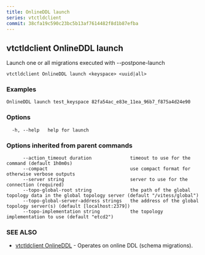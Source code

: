 ```yaml
---
title: OnlineDDL launch
series: vtctldclient
commit: 38cfa19c590c23bc5b13af7614482f8d1b87efba
---
```

## vtctldclient OnlineDDL launch

Launch one or all migrations executed with --postpone-launch

```
vtctldclient OnlineDDL launch <keyspace> <uuid|all>
```

### Examples

```
OnlineDDL launch test_keyspace 82fa54ac_e83e_11ea_96b7_f875a4d24e90
```

### Options

```
  -h, --help   help for launch
```

### Options inherited from parent commands

```
      --action_timeout duration              timeout to use for the command (default 1h0m0s)
      --compact                              use compact format for otherwise verbose outputs
      --server string                        server to use for the connection (required)
      --topo-global-root string              the path of the global topology data in the global topology server (default "/vitess/global")
      --topo-global-server-address strings   the address of the global topology server(s) (default [localhost:2379])
      --topo-implementation string           the topology implementation to use (default "etcd2")
```

### SEE ALSO

* [vtctldclient OnlineDDL](./vtctldclient_onlineddl/)	 - Operates on online DDL (schema migrations).

